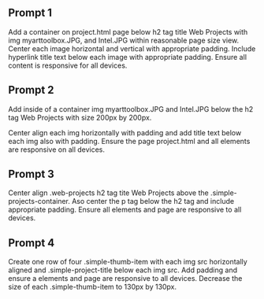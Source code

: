 ## Prompt 1
Add a container on project.html page below h2 tag title Web Projects with img myarttoolbox.JPG, and Intel.JPG within reasonable page size view. Center each image horizontal and vertical with appropriate padding. Include hyperlink title text below each image with appropriate padding. Ensure all content is responsive for all devices. 

## Prompt 2
Add inside of a container img myarttoolbox.JPG and Intel.JPG below the h2 tag Web Projects with size 200px by 200px. 

Center align each img horizontally with padding and add title text below each img also with padding. Ensure the page project.html and all elements are responsive on all devices.

## Prompt 3
Center align .web-projects h2 tag tite Web Projects above the .simple-projects-container. Aso center the p tag below the h2 tag and include appropriate padding. Ensure all elements and page are responsive to all devices.

## Prompt 4
Create one row of four .simple-thumb-item with each img src horizontally aligned and .simple-project-title below each img src. Add padding and ensure a elements and page are responsive to all devices. Decrease the size of each .simple-thumb-item to 130px by 130px. 